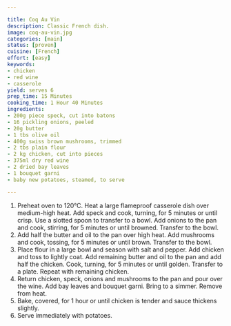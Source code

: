 ```yaml
---

title: Coq Au Vin
description: Classic French dish.
image: coq-au-vin.jpg
categories: [main]
status: [proven]
cuisine: [French]
effort: [easy]
keywords:
- chicken
- red wine
- casserole
yield: serves 6
prep_time: 15 Minutes
cooking_time: 1 Hour 40 Minutes
ingredients:
- 200g piece speck, cut into batons
- 16 pickling onions, peeled
- 20g butter
- 1 tbs olive oil
- 400g swiss brown mushrooms, trimmed
- 2 tbs plain flour
- 2 kg chicken, cut into pieces
- 375ml dry red wine
- 2 dried bay leaves
- 1 bouquet garni
- baby new potatoes, steamed, to serve

---
```


1. Preheat oven to 120°C. Heat a large flameproof casserole dish over medium-high heat. Add speck and cook, turning, for 5 minutes or until crisp. Use a slotted spoon to transfer to a bowl. Add onions to the pan and cook, stirring, for 5 minutes or until browned. Transfer to the bowl.
2. Add half the butter and oil to the pan over high heat. Add mushrooms and cook, tossing, for 5 minutes or until brown. Transfer to the bowl.
3. Place flour in a large bowl and season with salt and pepper. Add chicken and toss to lightly coat. Add remaining butter and oil to the pan and add half the chicken. Cook, turning, for 5 minutes or until golden. Transfer to a plate. Repeat with remaining chicken.
4. Return chicken, speck, onions and mushrooms to the pan and pour over the wine. Add bay leaves and bouquet garni. Bring to a simmer. Remove from heat.
3. Bake, covered, for 1 hour or until chicken is tender and sauce thickens slightly.
4. Serve immediately with potatoes.
